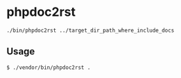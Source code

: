 # phpdoc2rst
`./bin/phpdoc2rst ../target_dir_path_where_include_docs`
## Usage
```shell
$ ./vendor/bin/phpdoc2rst .
```
